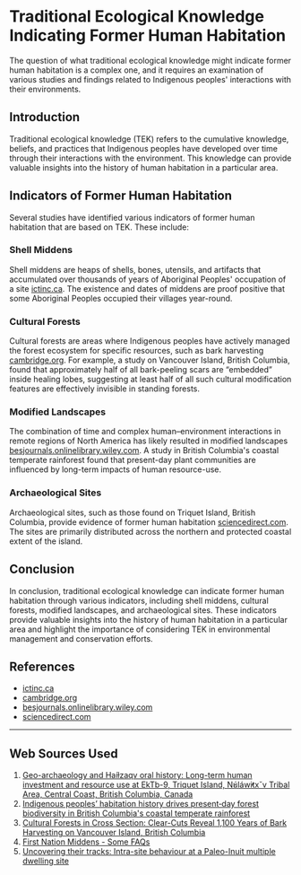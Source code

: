 # Traditional Ecological Knowledge Indicating Former Human Habitation
The question of what traditional ecological knowledge might indicate former human habitation is a complex one, and it requires an examination of various studies and findings related to Indigenous peoples' interactions with their environments.

## Introduction
Traditional ecological knowledge (TEK) refers to the cumulative knowledge, beliefs, and practices that Indigenous peoples have developed over time through their interactions with the environment. This knowledge can provide valuable insights into the history of human habitation in a particular area.

## Indicators of Former Human Habitation
Several studies have identified various indicators of former human habitation that are based on TEK. These include:

### Shell Middens
Shell middens are heaps of shells, bones, utensils, and artifacts that accumulated over thousands of years of Aboriginal Peoples' occupation of a site [ictinc.ca](https://www.ictinc.ca/blog/first-nation-middens). The existence and dates of middens are proof positive that some Aboriginal Peoples occupied their villages year-round.

### Cultural Forests
Cultural forests are areas where Indigenous peoples have actively managed the forest ecosystem for specific resources, such as bark harvesting [cambridge.org](https://www.cambridge.org/core/journals/american-antiquity/article/abs/cultural-forests-in-cross-section-clearcuts-reveal-1100-years-of-bark-harvesting-on-vancouver-island-british-columbia/968CF13569B08584B07D97B578B8B83A). For example, a study on Vancouver Island, British Columbia, found that approximately half of all bark-peeling scars are “embedded” inside healing lobes, suggesting at least half of all such cultural modification features are effectively invisible in standing forests.

### Modified Landscapes
The combination of time and complex human–environment interactions in remote regions of North America has likely resulted in modified landscapes [besjournals.onlinelibrary.wiley.com](https://besjournals.onlinelibrary.wiley.com/doi/10.1002/pan3.16). A study in British Columbia's coastal temperate rainforest found that present-day plant communities are influenced by long-term impacts of human resource-use.

### Archaeological Sites
Archaeological sites, such as those found on Triquet Island, British Columbia, provide evidence of former human habitation [sciencedirect.com](https://www.sciencedirect.com/science/article/pii/S2352409X23000597). The sites are primarily distributed across the northern and protected coastal extent of the island.

## Conclusion
In conclusion, traditional ecological knowledge can indicate former human habitation through various indicators, including shell middens, cultural forests, modified landscapes, and archaeological sites. These indicators provide valuable insights into the history of human habitation in a particular area and highlight the importance of considering TEK in environmental management and conservation efforts.

## References
* [ictinc.ca](https://www.ictinc.ca/blog/first-nation-middens)
* [cambridge.org](https://www.cambridge.org/core/journals/american-antiquity/article/abs/cultural-forests-in-cross-section-clearcuts-reveal-1100-years-of-bark-harvesting-on-vancouver-island-british-columbia/968CF13569B08584B07D97B578B8B83A)
* [besjournals.onlinelibrary.wiley.com](https://besjournals.onlinelibrary.wiley.com/doi/10.1002/pan3.16)
* [sciencedirect.com](https://www.sciencedirect.com/science/article/pii/S2352409X23000597)

---
## Web Sources Used

1. [Geo-archaeology and Haíɫzaqv oral history: Long-term human investment and resource use at EkTb-9, Triquet Island, N̓úláw̓itxˇv Tribal Area, Central Coast, British Columbia, Canada](https://www.sciencedirect.com/science/article/pii/S2352409X23000597)
2. [Indigenous peoples’ habitation history drives present‐day forest biodiversity in British Columbia's coastal temperate rainforest](https://besjournals.onlinelibrary.wiley.com/doi/10.1002/pan3.16)
3. [Cultural Forests in Cross Section: Clear-Cuts Reveal 1,100 Years of Bark Harvesting on Vancouver Island, British Columbia](https://www.cambridge.org/core/journals/american-antiquity/article/abs/cultural-forests-in-cross-section-clearcuts-reveal-1100-years-of-bark-harvesting-on-vancouver-island-british-columbia/968CF13569B08584B07D97B578B8B83A)
4. [First Nation Middens - Some FAQs](https://www.ictinc.ca/blog/first-nation-middens)
5. [Uncovering their tracks: Intra-site behaviour at a Paleo-Inuit multiple dwelling site](https://www.sciencedirect.com/science/article/pii/S0278416519302338)
